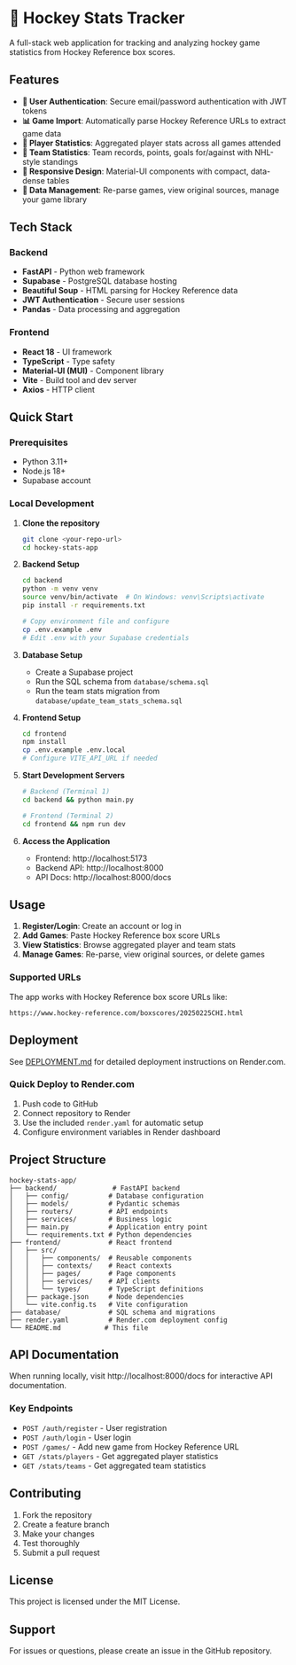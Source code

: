 # 🏒 Hockey Stats Tracker

A full-stack web application for tracking and analyzing hockey game statistics from Hockey Reference box scores.

## Features

- **🔐 User Authentication**: Secure email/password authentication with JWT tokens
- **📊 Game Import**: Automatically parse Hockey Reference URLs to extract game data
- **👤 Player Statistics**: Aggregated player stats across all games attended
- **🏒 Team Statistics**: Team records, points, goals for/against with NHL-style standings
- **📱 Responsive Design**: Material-UI components with compact, data-dense tables
- **🔄 Data Management**: Re-parse games, view original sources, manage your game library

## Tech Stack

### Backend
- **FastAPI** - Python web framework
- **Supabase** - PostgreSQL database hosting
- **Beautiful Soup** - HTML parsing for Hockey Reference data
- **JWT Authentication** - Secure user sessions
- **Pandas** - Data processing and aggregation

### Frontend  
- **React 18** - UI framework
- **TypeScript** - Type safety
- **Material-UI (MUI)** - Component library
- **Vite** - Build tool and dev server
- **Axios** - HTTP client

## Quick Start

### Prerequisites
- Python 3.11+
- Node.js 18+
- Supabase account

### Local Development

1. **Clone the repository**
   ```bash
   git clone <your-repo-url>
   cd hockey-stats-app
   ```

2. **Backend Setup**
   ```bash
   cd backend
   python -m venv venv
   source venv/bin/activate  # On Windows: venv\Scripts\activate
   pip install -r requirements.txt
   
   # Copy environment file and configure
   cp .env.example .env
   # Edit .env with your Supabase credentials
   ```

3. **Database Setup**
   - Create a Supabase project
   - Run the SQL schema from `database/schema.sql`
   - Run the team stats migration from `database/update_team_stats_schema.sql`

4. **Frontend Setup**
   ```bash
   cd frontend
   npm install
   cp .env.example .env.local
   # Configure VITE_API_URL if needed
   ```

5. **Start Development Servers**
   ```bash
   # Backend (Terminal 1)
   cd backend && python main.py
   
   # Frontend (Terminal 2)  
   cd frontend && npm run dev
   ```

6. **Access the Application**
   - Frontend: http://localhost:5173
   - Backend API: http://localhost:8000
   - API Docs: http://localhost:8000/docs

## Usage

1. **Register/Login**: Create an account or log in
2. **Add Games**: Paste Hockey Reference box score URLs 
3. **View Statistics**: Browse aggregated player and team stats
4. **Manage Games**: Re-parse, view original sources, or delete games

### Supported URLs
The app works with Hockey Reference box score URLs like:
```
https://www.hockey-reference.com/boxscores/20250225CHI.html
```

## Deployment

See [DEPLOYMENT.md](./DEPLOYMENT.md) for detailed deployment instructions on Render.com.

### Quick Deploy to Render.com

1. Push code to GitHub
2. Connect repository to Render
3. Use the included `render.yaml` for automatic setup
4. Configure environment variables in Render dashboard

## Project Structure

```
hockey-stats-app/
├── backend/              # FastAPI backend
│   ├── config/          # Database configuration  
│   ├── models/          # Pydantic schemas
│   ├── routers/         # API endpoints
│   ├── services/        # Business logic
│   ├── main.py          # Application entry point
│   └── requirements.txt # Python dependencies
├── frontend/            # React frontend
│   ├── src/
│   │   ├── components/  # Reusable components
│   │   ├── contexts/    # React contexts
│   │   ├── pages/       # Page components  
│   │   ├── services/    # API clients
│   │   └── types/       # TypeScript definitions
│   ├── package.json     # Node dependencies
│   └── vite.config.ts   # Vite configuration
├── database/            # SQL schema and migrations
├── render.yaml          # Render.com deployment config
└── README.md           # This file
```

## API Documentation

When running locally, visit http://localhost:8000/docs for interactive API documentation.

### Key Endpoints

- `POST /auth/register` - User registration
- `POST /auth/login` - User login  
- `POST /games/` - Add new game from Hockey Reference URL
- `GET /stats/players` - Get aggregated player statistics
- `GET /stats/teams` - Get aggregated team statistics

## Contributing

1. Fork the repository
2. Create a feature branch
3. Make your changes
4. Test thoroughly
5. Submit a pull request

## License

This project is licensed under the MIT License.

## Support

For issues or questions, please create an issue in the GitHub repository.